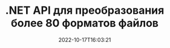 ---
############################# Static ############################
layout: "product"
date: 2022-10-17T16:03:21
draft: false

product: "Conversion"
product_tag: "conversion"
platform: .NET
platform_tag: net

############################# Head ############################
head_title: "C# API преобразования документов .NET | Преобразование PDF Word Excel PPTX HTML изображений"
head_description: "C# API преобразования документов .NET. Конвертируйте PDF, Word, DOC, DOCX, электронные таблицы Excel, PPT, PPTX, HTML, PSD, MPT, MPP, электронную почту, MSG, EMLX, AutoCAD и форматы файлов изображений."

############################# Header ############################
title: ".NET API для преобразования более 80 форматов файлов"
description: "Простой API для интеграции функций преобразования документов и изображений в приложения .NET без установки какого-либо внешнего программного обеспечения."
button:
    enable: true
    icon: "fas fa-arrow-down"
    label: "Скачать бесплатную пробную версию"
    link: "https://downloads.groupdocs.com/conversion/net"

############################# SubMenu ############################
submenu:
    enable: true
    
    left:
        img_alt: "GroupDocs.Conversion for .NET"
        image: "https://www.groupdocs.cloud/templates/groupdocs/images/product-logos/groupdocs-conversion-net.png"
        product: "GroupDocs.Conversion"
        platform: ".NET"

    middle:
        button:
            # button loop
            - link: "#overview"
              text: "Обзор"

            # button loop
            - link: "#features"
              text: "Функции"

            # button loop
            - link: "#support"
              text: "Поддерживать"

            # button loop
            - link: "https://products.groupdocs.app/conversion"
              text: "Живая демонстрация"

            # button loop
            - link: "https://purchase.groupdocs.com/pricing/conversion/net"
              text: "Цены"

    right:
        link_download: "https://downloads.groupdocs.com/conversion"
        link_learn: "https://docs.groupdocs.com/conversion/net/"
        link_buy: "https://purchase.groupdocs.com"

############################# Overview ############################
overview:
    enable: true
    content: |
      GroupDocs.Conversion for .NET предлагает простой набор API, позволяющий разработчикам создавать мощные приложения для преобразования документов в C#, ASP.NET и других технологиях, связанных с .NET. GroupDocs.Conversion for .NET API предоставляет вашим конечным пользователям быстрое, эффективное и надежное решение для преобразования файлов. Он поддерживает выполнение точных преобразований среди всех популярных форматов деловых документов, включая: PDF, HTML, электронную почту, документы Microsoft Word, электронные таблицы Excel, презентации PowerPoint, Project, Photoshop, CorelDraw, AutoCAD, диаграммы, форматы файлов растровых изображений и многие другие. Библиотека конвертера документов автоматически определяет формат исходного документа и дает вам все возможности для преобразования либо всего документа, либо отдельных страниц в желаемый выходной формат. Проще заменить отсутствующие шрифты предпочтительными и добавить текстовые или графические водяные знаки на любую страницу документа.

      GroupDocs.Conversion for .NET можно использовать для разработки приложений в любой среде разработки, предназначенной для платформы .NET. Он совместим со всеми языками на основе .NET и поддерживает популярные операционные системы (Windows, Linux, MacOS), в которых могут быть установлены платформы Mono или .NET (включая .NET Core).
    tabs:
      enable: true
      
      ## TAB ONE ##
      tab_one:
        description: |
          Ниже приведен обзор GroupDocs.Conversion for .NET:
        
        right:
          enable: true
          icon: "fab fa-html5"
          title: "Обзор"
          content: |
            * Автоматическое определение типа файла
            * Преобразование документов
            * Преобразование презентаций
            * Преобразование электронных таблиц
            * Преобразование растровых изображений
            * Преобразование PDF-документов
            * Преобразование других форматов
            * Применить водяной знак
            * Укажите пароль к файлу
            * Настройка преобразования

      ## TAB TWO ##
      tab_two:
        description: |
          GroupDocs.Conversion for .NET поддерживает преобразование между всеми популярными и часто используемыми [форматами файлов документов](https://docs.groupdocs.com/conversion/net/supported-document-formats/).

        left:
          enable: true
          table:
            # table loop
            - title: "Конвертировать из:"
              content: |
                * **Документы**: DOC, DOCX, DOCM, DOT, DOTX, DOTM, RTF, TXT, ODT, OTT
                * **Электронные таблицы**: XLS, XLSX, XLSM, XLSB, CSV, XLS2003, ODS, TSV, XLT, XLTX, XLTM, XLAM, FODS, SXC
                * **Презентации**: PPT, PPTX, PPS, PPSX, ODP, POT, POTX, POTM, PPTM, PPSM, FODP
                * **Изображения**: TIF, TIFF, JPG, JPEG, PNG, GIF, BMP, ICO, DIB, JPC, JPEG-LS, JPEG2000
                * **Портативный**: PDF, XPS, OXPS, EPUB
                * **HTML**: HTM, HTML, MHTML
                * **Метафайлы**: EMZ, WMZ
                * **Фотошоп**: PSD
                * **Проект**: MPP, MPT, MPX
                * **Перспективы**: PST, OST
                * **Электронная почта**: MSG, EML, EMLX
                * **Диаграммы**: VSD, VSDX, VSDM, VSS, VSSM, VST, VSTM, VSX, VTX, VDW, VDX, SVG, SVGZ
                * **AutoCAD**: DXF, DWG, DWF, STL, IFC, DWT
                * **PostScript**: EPS, PS, PSL, CGM
                * **CorelDRAW**: CDR, CMX
                * **Другое**: VCF, PLT, LGS, OTG, MD, AI, LOG

        right:
          enable: true
          table:
            # table loop
            - title: "Преобразовать в:"
              content: |
                * **Документы**: DOC, DOCX, DOCM, DOT, DOTX, DOTM, RTF, TXT, ODT, OTT
                * **Электронные таблицы**: XLS, XLSX, XLSM, XLSB, CSV, XLS2003, TSV, XLTX, ODS, XLAM, FODS, DIF, SXC
                * **Презентации**: PPT, PPTX, PPS, PPSX, ODP, POTX, POTM, PPTM, PPSM, FODP
                * **Изображения**: TIF, TIFF, JPG, JPEG, PNG, GIF, BMP, ICO, JPEG2000
                * **Метафайлы**: EMF, WMF, EMZ, WMZ
                * **Диаграммы**: SVGZ
                * **Портативный**: PDF, XPS
                * **HTML**: HTM, HTML, MHTML
                * **Другое**: доктор медицины

      ## TAB THREE ##
      tab_three:
        description: |
          GroupDocs.Conversion for .NET поддерживает следующие операционные системы, платформы и менеджеры пакетов:
      
        left:
          enable: true
          table:
            # table loop
            - icon: "fab fa-windows"
              title: "Операционные системы"
              content: |
                Windows Desktop, Windows Server, Windows Azure, Linux, MacOS

            # table loop
            - icon: "fas fa-code"
              title: "Поддерживаемые платформы"
              content: |
                Frameworks: .NET Framework, .NET Standard, .NET Core, Mono

        right:
          enable: true
          table:
            # table loop
            - icon: "fas fa-box"
              title: "Менеджер пакетов"
              content: |
                Nuget

            # table loop
            - icon: "fas fa-tools"
              title: "Менеджер пакетов"
              content: |
                Microsoft Visual Studio, Xamarin, MonoDevelop

############################# Features ############################
features:
    enable: true
    title: "Функции GroupDocs.Conversion for .NET"

    feature:
      # feature loop
      - icon: "fas fa-copy"
        content: "Простая интеграция и дозированное лицензирование"

      # feature loop
      - icon: "fas fa-eye"
        content: "Установите параметр масштабирования по умолчанию при преобразовании в слова, слайды или ячейки"

      # feature loop
      - icon: "fas fa-bolt"
        content: "Преобразование в/из всех популярных форматов растровых изображений и назначение изображения DPI, высоты и ширины"
      
      # feature loop
      - icon: "fas fa-file-powerpoint"
        content: "Преобразование PDF-файлов и изображений в оттенки серого и линеаризация PDF-документов для Интернета"

      # feature loop
      - icon: "fas fa-code"
        content: "Укажите уровень закладки, уровень заголовка и расширенный уровень в преобразовании Word в PDF/XPS"

      # feature loop
      - icon: "fas fa-cloud"
        content: "Настройка и размещение водяного знака в преобразованном документе в качестве фона для отображения за текстом"

      # feature loop
      - icon: "fas fa-remove-format"
        content: "Рендеринг заголовка электронной почты во время преобразования из электронной почты"

      # feature loop
      - icon: "fas fa-comment-slash"
        content: "Установка каталогов пользовательских шрифтов и явная загрузка/замена шрифта во время преобразования документа"

      # feature loop
      - icon: "fas fa-location-arrow"
        content: "Установите шрифт по умолчанию для замены отсутствующих шрифтов для преобразования документов, слайдов и электронных таблиц"

      # feature loop
      - icon: "fas fa-border-all"
        content: ""

      # feature loop
      - icon: "fas fa-wrench"
        content: "Преобразование электронной таблицы с линиями сетки и удаление комментариев из слайдов во время преобразования"

      # feature loop
      - icon: "fas fa-columns"
        content: "Преобразование определенных страниц документа в формат PDF и преобразование определенного диапазона ячеек в электронные таблицы"

      # feature loop
      - icon: "fas fa-file-word"
        content: "Показать скрытые листы и пропустить пустые строки и столбцы при преобразовании электронных таблиц"

      # feature loop
      - icon: "fas fa-envelope"
        content: "Подсчитайте общее количество страниц документа и установите пароль для незащищенного документа во время преобразования"

      # feature loop
      - icon: "fas fa-print"
        content: "Возможность удаления аннотаций и встроенных файлов из PDF"

      # feature loop
      - icon: "fas fa-file-archive"
        content: "Создание разметки, совместимой с HTML 5, при преобразовании в HTML"

      # feature loop
      - icon: "fas fa-lock"
        content: "Автоматическое определение типа источника и возврат всех возможных преобразований при преобразовании из потока"

      # feature loop
      - icon: "fas fa-file-code"
        content: "Возможность вернуть каждую страницу в отдельный поток при преобразовании в PDF или HTML"
      
      # feature loop
      - icon: "fas fa-fill-drip"
        content: "Показать/скрыть разметку, комментарии и отслеживать изменения при преобразовании из Word"

      # feature loop
      - icon: "fas fa-file-excel"
        content: "Преобразование DOCX в Tiff G3 с возможностью затенения"

      # feature loop
      - icon: "fas fa-heading"
        content: "Преобразование определенных макетов при преобразовании из документа САПР"

      # feature loop
      - icon: "fas fa-project-diagram"
        content: "Автоматическое присвоение имен при сохранении преобразованного документа в файл"

      # feature loop
      - icon: "fas fa-cube"
        content: "Лицензирование по счетчику поддерживается для выставления счетов на основе использования API"

      # feature loop
      - icon: "fab fa-uncharted"
        content: "Преобразование диаграмм в форматы файлов текстового редактора"
      
      # feature loop
      - icon: "fab fa-uncharted"
        content: "Добавление номеров страниц при преобразовании HTML в текстовый документ"

      # feature loop
      - icon: "fab fa-uncharted"
        content: "Преобразование XML-документов в любой формат без преобразования"

      # feature loop
      - icon: "fab fa-uncharted"
        content: "Мониторинг процесса преобразования файлов (начало, завершение) непосредственно из клиентского приложения"

    more_feature:
      # more_feature_loop
      - title: "Легко конвертировать форматы документов"
        content: |
          Используя GroupDocs.Conversion for .NET, преобразовать формат файла документа очень просто. В следующем примере показано, как преобразовать файл PDF в файл DOC с помощью C#:  
            
          {features.more_feature.step1} 
          {features.more_feature.step2} 
          {features.more_feature.step3} 
            
          ```csharp    
           // Загрузить исходный файл DOCX для преобразования
          var converter = new GroupDocs.Conversion.Converter("input.docx");
          // Подготовьте параметры преобразования для целевого формата PDF
          var convertOptions = converter.GetPossibleConversions()["pdf"].ConvertOptions;
          // Преобразование в формат PDF
          converter.Convert("output.pdf", convertOptions);
          ```
            
      # more_feature_loop
      - title: "Преобразование в форматы изображений"
        content: "GroupDocs.Conversion for .NET можно использовать для разработки приложений в любой среде разработки, предназначенной для платформы .NET. Он совместим со всеми языками на основе .NET и поддерживает популярные операционные системы (Windows, Linux, MacOS), в которых могут быть установлены платформы Mono или .NET (включая .NET Core)."

      # more_feature_loop
      - title: "Поддерживает различные типы форматов PDF."
        content: |
          GroupDocs.Conversion for .NET API поддерживает преобразование документов в следующие типы/форматы PDF:  
            
          * PdfA_1A
          * PdfA_1B
          * PdfA_2A
          * PdfA_3A
          * PdfA_2B
          * PdfA_2U
          * PdfA_3B
          * PdfA_3U
          * v1_3
          * v1_4
          * v1_5
          * v1_6
          * v1_7
          * PdfX_1A
          * PdfX3

############################# Support ############################
support:
    enable: true

############################# Solutions ############################
solutions:
    enable: true
    title: "GroupDocs.Conversion предлагает API преобразования документов для других популярных сред разработки."

    solution:
        # solution loop
        - img_alt: "GroupDocs.Conversion для Java"
          image: "https://www.groupdocs.cloud/templates/groupdocs/images/product-logos/groupdocs-conversion-java.png"
          product: "GroupDocs.Conversion"
          platform: "Ява"
          link: "/преобразование/java/"

############################# Back to top ###############################
back_to_top:
  enable: true
---